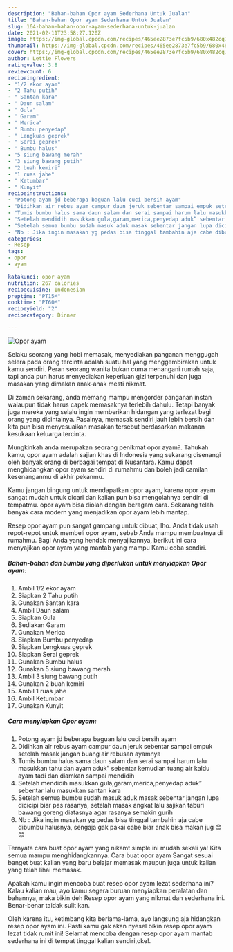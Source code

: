 ```yaml
---
description: "Bahan-bahan Opor ayam Sederhana Untuk Jualan"
title: "Bahan-bahan Opor ayam Sederhana Untuk Jualan"
slug: 164-bahan-bahan-opor-ayam-sederhana-untuk-jualan
date: 2021-02-11T23:58:27.120Z
image: https://img-global.cpcdn.com/recipes/465ee2873e7fc5b9/680x482cq70/opor-ayam-foto-resep-utama.jpg
thumbnail: https://img-global.cpcdn.com/recipes/465ee2873e7fc5b9/680x482cq70/opor-ayam-foto-resep-utama.jpg
cover: https://img-global.cpcdn.com/recipes/465ee2873e7fc5b9/680x482cq70/opor-ayam-foto-resep-utama.jpg
author: Lettie Flowers
ratingvalue: 3.8
reviewcount: 6
recipeingredient:
- "1/2 ekor ayam"
- "2 Tahu putih"
- " Santan kara"
- " Daun salam"
- " Gula"
- " Garam"
- " Merica"
- " Bumbu penyedap"
- " Lengkuas geprek"
- " Serai geprek"
- " Bumbu halus"
- "5 siung bawang merah"
- "3 siung bawang putih"
- "2 buah kemiri"
- "1 ruas jahe"
- " Ketumbar"
- " Kunyit"
recipeinstructions:
- "Potong ayam jd beberapa baguan lalu cuci bersih ayam"
- "Didihkan air rebus ayam campur daun jeruk sebentar sampai empuk setelah masak jangan buang air rebusan ayamnya"
- "Tumis bumbu halus sama daun salam dan serai sampai harum lalu masukkan tahu dan ayam aduk” sebentar kemudian tuang air kaldu ayam tadi dan diamkan sampai mendidih"
- "Setelah mendidih masukkan gula,garam,merica,penyedap aduk” sebentar lalu masukkan santan kara"
- "Setelah semua bumbu sudah masuk aduk masak sebentar jangan lupa dicicipi biar pas rasanya, setelah masak angkat lalu sajikan taburi bawang goreng diatasnya agar rasanya semakin gurih"
- "Nb : Jika ingin masakan yg pedas bisa tinggal tambahin aja cabe dibumbu halusnya, sengaja gak pakai cabe biar anak bisa makan jug 😊😊"
categories:
- Resep
tags:
- opor
- ayam

katakunci: opor ayam 
nutrition: 267 calories
recipecuisine: Indonesian
preptime: "PT15M"
cooktime: "PT60M"
recipeyield: "2"
recipecategory: Dinner

---
```



![Opor ayam](https://img-global.cpcdn.com/recipes/465ee2873e7fc5b9/680x482cq70/opor-ayam-foto-resep-utama.jpg)

Selaku seorang yang hobi memasak, menyediakan panganan menggugah selera pada orang tercinta adalah suatu hal yang menggembirakan untuk kamu sendiri. Peran seorang  wanita bukan cuma menangani rumah saja, tapi anda pun harus menyediakan keperluan gizi terpenuhi dan juga masakan yang dimakan anak-anak mesti nikmat.

Di zaman  sekarang, anda memang mampu mengorder panganan instan walaupun tidak harus capek memasaknya terlebih dahulu. Tetapi banyak juga mereka yang selalu ingin memberikan hidangan yang terlezat bagi orang yang dicintainya. Pasalnya, memasak sendiri jauh lebih bersih dan kita pun bisa menyesuaikan masakan tersebut berdasarkan makanan kesukaan keluarga tercinta. 



Mungkinkah anda merupakan seorang penikmat opor ayam?. Tahukah kamu, opor ayam adalah sajian khas di Indonesia yang sekarang disenangi oleh banyak orang di berbagai tempat di Nusantara. Kamu dapat menghidangkan opor ayam sendiri di rumahmu dan boleh jadi camilan kesenanganmu di akhir pekanmu.

Kamu jangan bingung untuk mendapatkan opor ayam, karena opor ayam sangat mudah untuk dicari dan kalian pun bisa mengolahnya sendiri di tempatmu. opor ayam bisa diolah dengan beragam cara. Sekarang telah banyak cara modern yang menjadikan opor ayam lebih mantap.

Resep opor ayam pun sangat gampang untuk dibuat, lho. Anda tidak usah repot-repot untuk membeli opor ayam, sebab Anda mampu membuatnya di rumahmu. Bagi Anda yang hendak menyajikannya, berikut ini cara menyajikan opor ayam yang mantab yang mampu Kamu coba sendiri.

<!--inarticleads1-->

##### Bahan-bahan dan bumbu yang diperlukan untuk menyiapkan Opor ayam:

1. Ambil 1/2 ekor ayam
1. Siapkan 2 Tahu putih
1. Gunakan  Santan kara
1. Ambil  Daun salam
1. Siapkan  Gula
1. Sediakan  Garam
1. Gunakan  Merica
1. Siapkan  Bumbu penyedap
1. Siapkan  Lengkuas geprek
1. Siapkan  Serai geprek
1. Gunakan  Bumbu halus
1. Gunakan 5 siung bawang merah
1. Ambil 3 siung bawang putih
1. Gunakan 2 buah kemiri
1. Ambil 1 ruas jahe
1. Ambil  Ketumbar
1. Gunakan  Kunyit




<!--inarticleads2-->

##### Cara menyiapkan Opor ayam:

1. Potong ayam jd beberapa baguan lalu cuci bersih ayam
1. Didihkan air rebus ayam campur daun jeruk sebentar sampai empuk setelah masak jangan buang air rebusan ayamnya
1. Tumis bumbu halus sama daun salam dan serai sampai harum lalu masukkan tahu dan ayam aduk” sebentar kemudian tuang air kaldu ayam tadi dan diamkan sampai mendidih
1. Setelah mendidih masukkan gula,garam,merica,penyedap aduk” sebentar lalu masukkan santan kara
1. Setelah semua bumbu sudah masuk aduk masak sebentar jangan lupa dicicipi biar pas rasanya, setelah masak angkat lalu sajikan taburi bawang goreng diatasnya agar rasanya semakin gurih
1. Nb : Jika ingin masakan yg pedas bisa tinggal tambahin aja cabe dibumbu halusnya, sengaja gak pakai cabe biar anak bisa makan jug 😊😊




Ternyata cara buat opor ayam yang nikamt simple ini mudah sekali ya! Kita semua mampu menghidangkannya. Cara buat opor ayam Sangat sesuai banget buat kalian yang baru belajar memasak maupun juga untuk kalian yang telah lihai memasak.

Apakah kamu ingin mencoba buat resep opor ayam lezat sederhana ini? Kalau kalian mau, ayo kamu segera buruan menyiapkan peralatan dan bahannya, maka bikin deh Resep opor ayam yang nikmat dan sederhana ini. Benar-benar taidak sulit kan. 

Oleh karena itu, ketimbang kita berlama-lama, ayo langsung aja hidangkan resep opor ayam ini. Pasti kamu gak akan nyesel bikin resep opor ayam lezat tidak rumit ini! Selamat mencoba dengan resep opor ayam mantab sederhana ini di tempat tinggal kalian sendiri,oke!.

